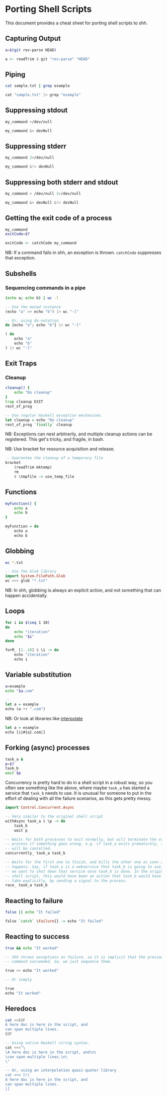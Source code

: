 # Porting Shell Scripts

This document provides a cheat sheet for porting shell scripts to shh.

## Capturing Output

```bash
a=$(git rev-parse HEAD)
```

```haskell
a <- readTrim $ git "rev-parse" "HEAD"
```

## Piping

```bash
cat sample.txt | grep example
```

```haskell
cat "sample.txt" |> grep "example"
```

## Suppressing stdout

```bash
my_command >/dev/null
```

```haskell
my_command &> devNull
```

## Suppressing stderr

```bash
my_command 2>/dev/null
```

```haskell
my_command &!> devNull
```

## Suppressing both stderr and stdout

```bash
my_command > /dev/null 2>/dev/null
```

```haskell
my_command &> devNull &!> devNull
```

## Getting the exit code of a process

```bash
my_command
exitCode=$?
```

```haskell
exitCode <- catchCode my_command
```

NB: If a command fails in shh, an exception is thrown. `catchCode` suppresses
that exception.

## Subshells

### Sequencing commands in a pipe

```bash
(echo a; echo b) | wc -l
```

```haskell
-- Use the monad instance
(echo "a" >> echo "b") |> wc "-l"

-- Or, using do-notation
do {echo "a"; echo "b"} |> wc "-l"

( do
    echo "a"
    echo "b"
) |> wc "-l"

```

## Exit Traps

### Cleanup

```bash
cleanup() {
    echo "Do cleanup"
}
trap cleanup EXIT
rest_of_prog
```

```haskell
-- Use regular Haskell exception mechanisms.
let cleanup = echo "Do cleanup"
rest_of_prog `finally` cleanup
```

NB: Exceptions can nest arbitrarily, and multiple cleanup actions can be
registered. This get's tricky, and fragile, in bash.

NB: Use bracket for resource acquisition and release.

```haskell
-- Guarantee the cleanup of a temporary file
bracket
    (readTrim mktemp)
    rm
    $ \tmpfile -> use_temp_file
```

## Functions

```bash
myFunction() {
    echo a
    echo b
}
```

```haskell
myFunction = do
    echo a
    echo b
```

## Globbing

```bash
wc *.txt
```

```haskell
-- Use the Glob library
import System.FilePath.Glob
wc =<< glob "*.txt"
```

NB: In shh, globbing is always an explicit action, and not something
that can happen accidentally.

## Loops

```bash
for i in $(seq 1 10)
do
    echo "iteration"
    echo "$i"
done
```

```haskell
forM_ [1..10] $ \i -> do
    echo "iteration"
    echo i
```

## Variable substitution

```bash
a=example
echo "$a.com"
```

```haskell
-- 
let a = example
echo (a ++ ".com")
```

NB: Or look at libraries like [interpolate](http://hackage.haskell.org/package/interpolate/docs/Data-String-Interpolate.html)

```haskell
let a = example
echo [i|#{a}.com|]
```

## Forking (async) processes

```bash
task_a &
p=$?
task_b
wait $p
```

Concurrency is pretty hard to do in a shell script in a robust way, so you
often see something like the above, where maybe `task_a` has started a
service that `task_b` needs to use. It is unusual for someone to put in the
effort of dealing with all the failure scenarios, as this gets pretty messy.

```haskell
import Control.Concurrent.Async

-- Very similar to the original shell script
withAsync task_a $ \p -> do
    task_b
    wait p

-- Waits for both processes to exit normally, but will terminate the other
-- process if something goes wrong, e.g. if task_a exits prematurely, task_b
-- will be cancelled.
concurrently_ task_a task_b

-- Waits for the first one to finish, and kills the other one as soon as that
-- happens. Say, if task_a is a webservice that task_b is going to use, but
-- we want to shut down that service once task_b is done. In the original
-- shell script, this would have been an action that task_b would have to
-- take explicitly, by sending a signal to the process.
race_ task_a task_b
```

## Reacting to failure

```bash
false || echo "It failed"
```

```haskell
false `catch` \Failure{} -> echo "It failed"
```

## Reacting to success

```bash
true && echo "It worked"
```

```haskell
-- Shh throws exceptions on failure, so it is implicit that the previous
-- command succeeded. So, we just sequence them.

true >> echo "It worked"

-- Or simply

true
echo "It worked"
```

## Heredocs

```bash
cat <<EOF
A here doc is here in the script, and
can span multiple lines.
EOF
```

```haskell
-- Using native Haskell string syntax.
cat <<<"\
\A here doc is here in the script, and\n\
\can span multiple lines.\n\
\"

-- Or, using an interpolation quasi-quoter library
cat <<< [r|
A here doc is here in the script, and
can span multiple lines.
|]
```
